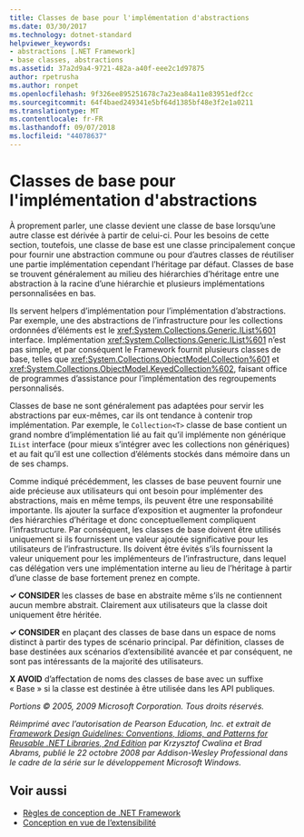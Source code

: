 ```yaml
---
title: Classes de base pour l'implémentation d'abstractions
ms.date: 03/30/2017
ms.technology: dotnet-standard
helpviewer_keywords:
- abstractions [.NET Framework]
- base classes, abstractions
ms.assetid: 37a2d9a4-9721-482a-a40f-eee2c1d97875
author: rpetrusha
ms.author: ronpet
ms.openlocfilehash: 9f326ee895251678c7a23ea84a11e83951edf2cc
ms.sourcegitcommit: 64f4baed249341e5bf64d1385bf48e3f2e1a0211
ms.translationtype: MT
ms.contentlocale: fr-FR
ms.lasthandoff: 09/07/2018
ms.locfileid: "44078637"
---
```

# <a name="base-classes-for-implementing-abstractions"></a>Classes de base pour l'implémentation d'abstractions
À proprement parler, une classe devient une classe de base lorsqu’une autre classe est dérivée à partir de celui-ci. Pour les besoins de cette section, toutefois, une classe de base est une classe principalement conçue pour fournir une abstraction commune ou pour d’autres classes de réutiliser une partie implémentation cependant l’héritage par défaut. Classes de base se trouvent généralement au milieu des hiérarchies d’héritage entre une abstraction à la racine d’une hiérarchie et plusieurs implémentations personnalisées en bas.  
  
 Ils servent helpers d’implémentation pour l’implémentation d’abstractions. Par exemple, une des abstractions de l’infrastructure pour les collections ordonnées d’éléments est le <xref:System.Collections.Generic.IList%601> interface. Implémentation <xref:System.Collections.Generic.IList%601> n’est pas simple, et par conséquent le Framework fournit plusieurs classes de base, telles que <xref:System.Collections.ObjectModel.Collection%601> et <xref:System.Collections.ObjectModel.KeyedCollection%602>, faisant office de programmes d’assistance pour l’implémentation des regroupements personnalisés.  
  
 Classes de base ne sont généralement pas adaptées pour servir les abstractions par eux-mêmes, car ils ont tendance à contenir trop implémentation. Par exemple, le `Collection<T>` classe de base contient un grand nombre d’implémentation lié au fait qu’il implémente non générique `IList` interface (pour mieux s’intégrer avec les collections non génériques) et au fait qu’il est une collection d’éléments stockés dans mémoire dans un de ses champs.  
  
 Comme indiqué précédemment, les classes de base peuvent fournir une aide précieuse aux utilisateurs qui ont besoin pour implémenter des abstractions, mais en même temps, ils peuvent être une responsabilité importante. Ils ajouter la surface d’exposition et augmenter la profondeur des hiérarchies d’héritage et donc conceptuellement compliquent l’infrastructure. Par conséquent, les classes de base doivent être utilisés uniquement si ils fournissent une valeur ajoutée significative pour les utilisateurs de l’infrastructure. Ils doivent être évités s’ils fournissent la valeur uniquement pour les implémenteurs de l’infrastructure, dans lequel cas délégation vers une implémentation interne au lieu de l’héritage à partir d’une classe de base fortement prenez en compte.  
  
 **✓ CONSIDER** les classes de base en abstraite même s’ils ne contiennent aucun membre abstrait. Clairement aux utilisateurs que la classe doit uniquement être héritée.  
  
 **✓ CONSIDER** en plaçant des classes de base dans un espace de noms distinct à partir des types de scénario principal. Par définition, classes de base destinées aux scénarios d’extensibilité avancée et par conséquent, ne sont pas intéressants de la majorité des utilisateurs.  
  
 **X AVOID** d’affectation de noms des classes de base avec un suffixe « Base » si la classe est destinée à être utilisée dans les API publiques.  
  
 *Portions © 2005, 2009 Microsoft Corporation. Tous droits réservés.*  
  
 *Réimprimé avec l’autorisation de Pearson Education, Inc. et extrait de [Framework Design Guidelines: Conventions, Idioms, and Patterns for Reusable .NET Libraries, 2nd Edition](https://www.informit.com/store/framework-design-guidelines-conventions-idioms-and-9780321545619) par Krzysztof Cwalina et Brad Abrams, publié le 22 octobre 2008 par Addison-Wesley Professional dans le cadre de la série sur le développement Microsoft Windows.*  
  
## <a name="see-also"></a>Voir aussi

- [Règles de conception de .NET Framework](../../../docs/standard/design-guidelines/index.md)  
- [Conception en vue de l’extensibilité](../../../docs/standard/design-guidelines/designing-for-extensibility.md)
